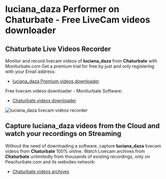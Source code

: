 # luciana_daza Performer on Chaturbate - Free LiveCam videos downloader

## Chaturbate Live Videos Recorder

Monitor and record livecam videos of **luciana_daza** from **Chaturbate** with Moniturbate.com
Get a premium trial for free by just and only registering with your Email address:
* [luciana_daza Premium videos downloader](https://moniturbate.com/request-demo-licence-key.html)

Free livecam videos downloader - Moniturbate Software:
* [Chaturbate videos downloader](https://moniturbate.com/moniturbate-download-software.html)

![luciana_daza livecam videos recorder](https://peachurnet.com/templates/moniturbate-software.png)


## Capture luciana_daza videos from the Cloud and watch your recordings on Streaming

Without the need of downloading a software, capture **luciana_daza** livecam videos from **Chaturbate** 100% online.
Watch Livecam archives from **Chaturbate** unlimitedly from thousands of existing recordings, only on Peachurbate.com and its websites network:
* [Chaturbate videos archives](https://peachurnet.com/)